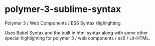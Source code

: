 # polymer-3-sublime-syntax
Polymer 3 / Web Components / ES6 Syntax Highlighting


Uses Babel Syntax and the built in html syntax along with some other special highlighting for polymer 3 / web components / es6 / Lit-HTML.
